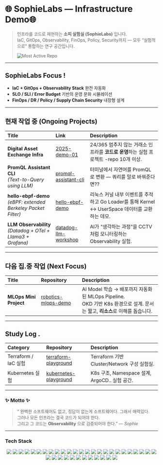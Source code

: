 # 🌐 SophieLabs — Infrastructure Demo🌐
> 인프라를 코드로 재현하는 **소피 실험실 (SophieLabs)** 입니다.  
> IaC, GitOps, Observability, FinOps, Policy, Security까지 — 모두 “실험적으로” 통합하는 연구 공간입니다.
> 
> ![Most Active Repo](https://img.shields.io/badge/Most%20Active%20Repo-2025--demo--01-blue?style=flat-square)



---
## SophieLabs Focus !

- **IaC + GitOps + Observability Stack** 완전 자동화
- **SLO / SLI / Error Budget** 기반의 운영 문화 시뮬레이션
- **FinOps / DR / Policy / Supply Chain Security** 내장형 설계

---

##  현재 작업 중 (Ongoing Projects)

| Title | Link | Description |
|:------|:------------|:-------------|
| **Digital Asset Exchange Infra** | [2025-demo-01](https://github.com/2025-demo-01) | 24/365 멈추지 않는 거래소 인프라를 **코드로 운영**하는 실험 프로젝트 -repo 10개 이상. |
| **PromQL Assistant CLI** <br>*(Text-to-Query using LLM)* | [promql-assistant-cli](https://github.com/daeun-ops/promql-assistant-cli) | 터미널에서 자연어를 PromQL로 변환 — 쿼리를 말로 바꿔준다면?? |
| **hello-ebpf-demo** <br>*(eBPF: extended Berkeley Packet Filter)* | [hello-ebpf-demo](https://github.com/daeun-ops/hello-ebpf-demo) | 리눅스 커널 내부 이벤트를 추적하고 Go Loader를 통해 Kernel ↔ UserSpace 데이터를 교환하는 데모. |
| **LLM Observability** <br>*(Datadog + OTel + Llama3 + Grafana)* | [datadog-llm-workshop](https://github.com/daeun-ops/datadog-llm-workshop) | AI가 “생각하는 과정”을 CCTV처럼 모니터링하는 Observability 실험. |




---

##  다음 집.중 작업 (Next Focus)

| Title | Repository | Description |
|:------|:------------|:-------------|
| **MLOps Mini Project** | [robotics-mlops-demo](https://github.com/daeun-ops/robotics-mlops-demo) | AI Model 학습 → 배포까지 자동화된 MLOps Pipeline. <br>OKD 기반 K8s 환경으로 설계. 문서는 짧고, **리소스**로 이해를 돕습니다. |





---




##  Study Log . 

| Category | Repository | Description |
|:----------|:------------|:-------------|
| Terraform / IaC 실험 | [terraform-playground](https://github.com/daeun-ops/terraform-playground) | Terraform 기반 Cluster/Network 구성 실험실. |
| Kubernetes 실험 | [kubernetes-playground](https://github.com/daeun-ops/kubernetes-playground) | K8s 구조, Namespace 설계, ArgoCD.. 실험 공간. |




---

### ✨ Motto ✨
> “ 완벽한 소프트웨어도 없고, 정답이 없는게 소프트웨어다. 그래서 매력있다.  
>  그러나 모든 인프라는 결국 코드가 되어야 한다.  
> 그리고 그 코드는 **Observability** 으로 검증되어야 한다.” — *Sophie*


---




###  Tech Stack

<p align="center">

  <!-- 🧱 IaC / GitOps -->
  <img src="https://img.shields.io/badge/Terraform-7B42BC?style=flat-square&logo=terraform&logoColor=white"/>
  <img src="https://img.shields.io/badge/Ansible-EE0000?style=flat-square&logo=ansible&logoColor=white"/>
  <img src="https://img.shields.io/badge/ArgoCD-FD7E14?style=flat-square&logo=argo&logoColor=white"/>
  <img src="https://img.shields.io/badge/Kustomize-326CE5?style=flat-square&logo=kubernetes&logoColor=white"/>

  <!-- ☸️ Kubernetes / Cloud -->
  <img src="https://img.shields.io/badge/Docker-2496ED?style=flat-square&logo=docker&logoColor=white"/>
  <img src="https://img.shields.io/badge/Kubernetes-326CE5?style=flat-square&logo=kubernetes&logoColor=white"/>
  <img src="https://img.shields.io/badge/EKS-FF9900?style=flat-square&logo=amazon-eks&logoColor=white"/>
  <img src="https://img.shields.io/badge/OpenShift-EE0000?style=flat-square&logo=redhatopenshift&logoColor=white"/>
  <img src="https://img.shields.io/badge/DevStack-ED1944?style=flat-square&logo=openstack&logoColor=white"/>
  <img src="https://img.shields.io/badge/Helm-0F1689?style=flat-square&logo=helm&logoColor=white"/>
  <img src="https://img.shields.io/badge/Istio-466BB0?style=flat-square&logo=istio&logoColor=white"/>

  <!-- 🔍 Observability -->
  <img src="https://img.shields.io/badge/Prometheus-E6522C?style=flat-square&logo=prometheus&logoColor=white"/>
  <img src="https://img.shields.io/badge/Grafana-F46800?style=flat-square&logo=grafana&logoColor=white"/>
  <img src="https://img.shields.io/badge/OpenTelemetry-000000?style=flat-square&logo=opentelemetry&logoColor=white"/>
  <img src="https://img.shields.io/badge/ELK%20Stack-005571?style=flat-square&logo=elasticstack&logoColor=white"/>
  <img src="https://img.shields.io/badge/Sentry-362D59?style=flat-square&logo=sentry&logoColor=white"/>
  <img src="https://img.shields.io/badge/Whatap-1A73E8?style=flat-square&logoColor=white"/>
  <img src="https://img.shields.io/badge/Datadog-632CA6?style=flat-square&logo=datadog&logoColor=white"/>


  <!-- 🧠 LLM / AI -->
  <img src="https://img.shields.io/badge/Llama3-FFCC00?style=flat-square&logo=meta&logoColor=black"/>
  <img src="https://img.shields.io/badge/Ollama-000000?style=flat-square&logo=ollama&logoColor=white"/>
  <img src="https://img.shields.io/badge/GPT%204/4o/5-412991?style=flat-square&logo=openai&logoColor=white"/>

  <!-- 💻 Languages / Frameworks -->
  <img src="https://img.shields.io/badge/Go-00ADD8?style=flat-square&logo=go&logoColor=white"/>
  <img src="https://img.shields.io/badge/Python-3776AB?style=flat-square&logo=python&logoColor=white"/>
  <img src="https://img.shields.io/badge/Java-007396?style=flat-square&logo=openjdk&logoColor=white"/>
  <img src="https://img.shields.io/badge/Spring%20Boot-6DB33F?style=flat-square&logo=springboot&logoColor=white"/>

  <!-- 📡 Messaging / DB -->
  <img src="https://img.shields.io/badge/Kafka-231F20?style=flat-square&logo=apache-kafka&logoColor=white"/>
  <img src="https://img.shields.io/badge/Redis-DC382D?style=flat-square&logo=redis&logoColor=white"/>
  <img src="https://img.shields.io/badge/PostgreSQL-336791?style=flat-square&logo=postgresql&logoColor=white"/>

  <!-- 🔐 Security / Policy -->
  <img src="https://img.shields.io/badge/OPA-4B0082?style=flat-square&logo=openpolicyagent&logoColor=white"/>
  <img src="https://img.shields.io/badge/Kyverno-326CE5?style=flat-square&logo=kubernetes&logoColor=white"/>
  <img src="https://img.shields.io/badge/SOPS-2E7D32?style=flat-square&logo=gnupg&logoColor=white"/>

  <!-- 🤝 Collaboration -->
  <img src="https://img.shields.io/badge/GitHub-181717?style=flat-square&logo=github&logoColor=white"/>
  <img src="https://img.shields.io/badge/Jira-0052CC?style=flat-square&logo=jira&logoColor=white"/>
  <img src="https://img.shields.io/badge/Slack-4A154B?style=flat-square&logo=slack&logoColor=white"/>
  <img src="https://img.shields.io/badge/Notion-000000?style=flat-square&logo=notion&logoColor=white"/>
  <img src="https://img.shields.io/badge/Figma-F24E1E?style=flat-square&logo=figma&logoColor=white"/>
  <img src="https://img.shields.io/badge/Asana-F06A6A?style=flat-square&logo=asana&logoColor=white"/>
  <img src="https://img.shields.io/badge/Discord-5865F2?style=flat-square&logo=disc

